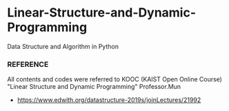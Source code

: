 # Linear-Structure-and-Dynamic-Programming
Data Structure and Algorithm in Python

### REFERENCE
All contents and codes were referred to KOOC (KAIST Open Online Course) "Linear Structure and Dynamic Programming" Professor.Mun
* https://www.edwith.org/datastructure-2019s/joinLectures/21992
